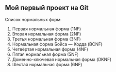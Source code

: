 ## Мой первый проект на Git

Список нормальных форм:

1. Первая нормальная форма (1NF)
2. Вторая нормальная форма (2NF)
3. Третья нормальная форма (3NF)
4. Нормальная форма Бойса — Кодда (BCNF)
5. Четвёртая нормальная форма (4NF)
6. Пятая нормальная форма (5NF)
7. Доменно-ключевая нормальная форма (DKNF)
8. Шестая нормальная форма (6NF)